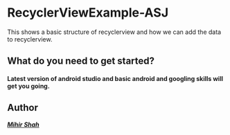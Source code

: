 # RecyclerViewExample-ASJ

This shows a basic structure of recyclerview and how we can add the data to recyclerview.

## What do you need to get started?
#### Latest version of android studio and basic android and googling skills will get you going.

## Author 
<a href="https://github.com/Miihir79">***Mihir Shah***</a> <br>
